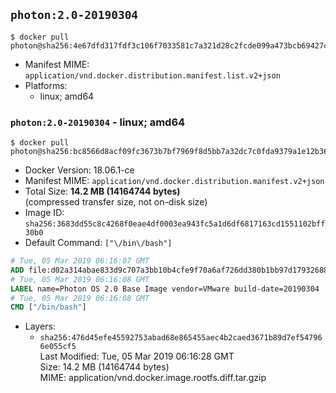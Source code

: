 ## `photon:2.0-20190304`

```console
$ docker pull photon@sha256:4e67dfd317fdf3c106f7033581c7a321d28c2fcde099a473bcb69427c190b708
```

-	Manifest MIME: `application/vnd.docker.distribution.manifest.list.v2+json`
-	Platforms:
	-	linux; amd64

### `photon:2.0-20190304` - linux; amd64

```console
$ docker pull photon@sha256:bc8566d8acf09fc3673b7bf7969f8d5bb7a32dc7c0fda9379a1e12b36d69e589
```

-	Docker Version: 18.06.1-ce
-	Manifest MIME: `application/vnd.docker.distribution.manifest.v2+json`
-	Total Size: **14.2 MB (14164744 bytes)**  
	(compressed transfer size, not on-disk size)
-	Image ID: `sha256:3683dd55c8c4268f0eae4df0003ea943fc5a1d6df6817163cd1551102bff30b0`
-	Default Command: `["\/bin\/bash"]`

```dockerfile
# Tue, 05 Mar 2019 06:16:07 GMT
ADD file:d02a314abae833d9c707a3bb10b4cfe9f70a6af726dd380b1bb97d1793268855 in / 
# Tue, 05 Mar 2019 06:16:08 GMT
LABEL name=Photon OS 2.0 Base Image vendor=VMware build-date=20190304
# Tue, 05 Mar 2019 06:16:08 GMT
CMD ["/bin/bash"]
```

-	Layers:
	-	`sha256:476d45efe45592753abad68e865455aec4b2caed3671b89d7ef547966e055cf5`  
		Last Modified: Tue, 05 Mar 2019 06:16:28 GMT  
		Size: 14.2 MB (14164744 bytes)  
		MIME: application/vnd.docker.image.rootfs.diff.tar.gzip
